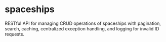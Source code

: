 # spaceships
RESTful API for managing CRUD operations of spaceships with pagination, search, caching, centralized exception handling, and logging for invalid ID requests.
